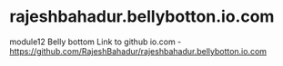 # rajeshbahadur.bellybotton.io.com
module12 Belly bottom
Link to github io.com - https://github.com/RajeshBahadur/rajeshbahadur.bellybotton.io.com
